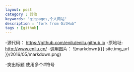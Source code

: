 ```yaml
---
layout: post
category : 其他
keywords: "gitpages,个人网站"
description : "fork from GitHub"
tags : [github]
---
```


-源代码：
https://github.com/enilu/enilu.github.io
-原地址:
http://www.enilu.cn/
-调用图片：
![markdown]({{ site.img_url }}/2016/05/markdown.png)

-突出标题
使用多个#符号